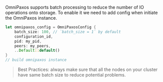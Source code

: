 OmniPaxos supports batch processing to reduce the number of IO operations onto storage. To enable it we need to add config when initiate the OmniPaxos instance.

```rust
let omnipaxos_config = OmniPaxosConfig {
    batch_size: 100, // `batch_size = 1` by default
    configuration_id,
    pid: my_pid,
    peers: my_peers,
    ..Default::default()
}
// build omnipaxos instance
```

> Best Practices: always make sure that all the nodes on your cluster have same batch size to reduce potential problems.

